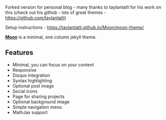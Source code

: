 Forked version for personal blog - many thanks to taylantatli for his work on this (check out his github - lots of great themes - https://github.com/taylantatli)

Setup instructions - https://taylantatli.github.io/Moon/moon-theme/

**[Moon](https://taylantatli.github.io/Moon)** is a minimal, one column jekyll theme.

## Features
* Minimal, you can focus on your content
* Responsive
* Disqus integration
* Syntax highlighting
* Optional post image
* Social icons
* Page for sharing projects
* Optional background image
* Simple navigation menu
* MathJax support


